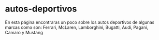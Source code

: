 # autos-deportivos
En esta página encontraras un poco sobre los autos deportivos de algunas marcas como son: Ferrari, McLaren, Lamborghini, Bugatti, Audi, Pagani, Camaro y Mustang
